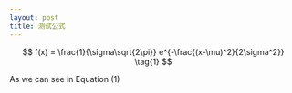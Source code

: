 ```yaml
---
layout: post
title: 测试公式
---
```


<script src="https://polyfill.io/v3/polyfill.min.js?features=es6"></script>
<script async src="https://cdnjs.cloudflare.com/ajax/libs/mathjax/2.7.5/MathJax.js?config=TeX-MML-AM_CHTML"></script>

$$
f(x) = \frac{1}{\sigma\sqrt{2\pi}} e^{-\frac{(x-\mu)^2}{2\sigma^2}} \tag{1}
$$

As we can see in Equation $(1)$
